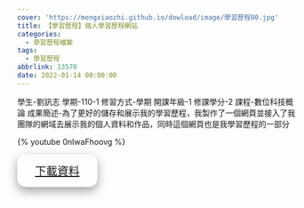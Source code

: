 ```yaml
---
cover: 'https://mengxiaozhi.github.io/dowload/image/學習歷程00.jpg'
title: 【學習歷程】個人學習歷程網站
categories:
  - 學習歷程檔案
tags:
  - 學習歷程
abbrlink: 13570
date: 2022-01-14 00:00:00
---
```

學生-劉訊志
學期-110-1
修習方式-學期
開課年級-1
修課學分-2
課程-數位科技概論
成果簡述-為了更好的儲存和展示我的學習歷程，我製作了一個網頁並接入了我團隊的網域去展示我的個人資料和作品，同時這個網頁也是我學習歷程的一部分

{% youtube 0nIwaFhoovg %}

<p></p>
<div id="Dowload-button" style="
    border-radius:15px;
    bottom: 120px;
    background-color:fffff;
    border: none;
    color: white;
    padding: 15px 32px;
    text-align: center;
    text-decoration: none;
    display: inline-block;
    font-size: 20px;
    box-shadow: 0 8px 16px 0 rgba(0,0,0,0.2), 0 6px 20px 0 rgba(0,0,0,0.19);
    }">
<a href="https://mengxiaozhi.github.io/dowload/網頁展示.mp4">下載資料</a>
</div>
<p></p>